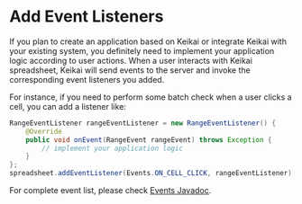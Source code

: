 
# Add Event Listeners
If you plan to create an application based on Keikai or integrate Keikai with your existing system, you definitely need to implement your application logic according to user actions. When a user interacts with Keikai spreadsheet, Keikai will send events to the server and invoke the corresponding event listeners you added.

For instance, if you need to perform some batch check when a user clicks a cell, you can add a listener like:

```java
RangeEventListener rangeEventListener = new RangeEventListener() {
    @Override
    public void onEvent(RangeEvent rangeEvent) throws Exception {
        // implement your application logic
    }
};
spreadsheet.addEventListener(Events.ON_CELL_CLICK, rangeEventListener);
```

For complete event list, please check [Events Javadoc]({{page.javadoc}}io/keikai/client/api/event/Events.html).

